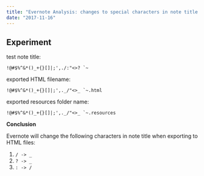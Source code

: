```yaml
---
title: "Evernote Analysis: changes to special characters in note title when exporting"
date: "2017-11-16"
---
```


## Experiment

test note title:

``!@#$%^&*()_+{}[]|;',./:"<>? `~``

exported HTML filename:

``!@#$%^&*()_+{}[]|;',._/"<>_ `~.html``

exported resources folder name:

``!@#$%^&*()_+{}[]|;',._/"<>_ `~.resources``

**Conclusion**

Evernote will change the following characters in note title when exporting to HTML files:

1. `/ -> _`
2. `? -> _`
3. `: -> /`
